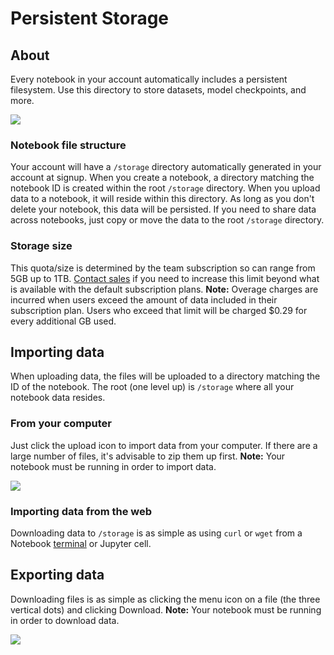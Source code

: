# Persistent Storage

## About

Every notebook in your account automatically includes a persistent filesystem. Use this directory to store datasets, model checkpoints, and more.  

![](../../../.gitbook/assets/image%20%2884%29.png)

### Notebook file structure

Your account will have a `/storage` directory automatically generated in your account at signup. When you create a notebook, a directory matching the notebook ID is created within the root `/storage` directory. When you upload data to a notebook, it will reside within this directory. As long as you don't delete your notebook, this data will be persisted.  If you need to share data across notebooks, just copy or move the data to the root `/storage` directory.  

### Storage size

This quota/size is determined by the team subscription so can range from 5GB up to 1TB. [Contact sales](https://info.paperspace.com/contact-sales-gradient) if you need to increase this limit beyond what is available with the default subscription plans. **Note:** Overage charges are incurred when users exceed the amount of data included in their subscription plan. Users who exceed that limit will be charged $0.29 for every additional GB used.

## Importing data

When uploading data, the files will be uploaded to a directory matching the ID of the notebook.  The root \(one level up\) is `/storage` where all your notebook data resides. 

### From your computer

Just click the upload icon to import data from your computer.  If there are a large number of files, it's advisable to zip them up first. **Note:** Your notebook must be running in order to import data. 

![](../../../.gitbook/assets/image%20%2879%29.png)

### Importing data from the web

Downloading data to `/storage` is as simple as using `curl` or `wget` from a Notebook [terminal](notebook-terminals.md) or Jupyter cell.  

## Exporting data

Downloading files is as simple as clicking the menu icon on a file \(the three vertical dots\) and clicking Download. **Note:** Your notebook must be running in order to download data. 

![](../../../.gitbook/assets/image%20%2877%29.png)



